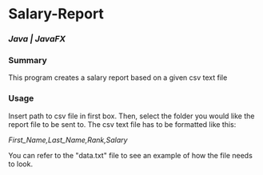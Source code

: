 # Salary-Report
### *Java | JavaFX*

### Summary
This program creates a salary report based on a given csv text file

### Usage
Insert path to csv file in first box. Then, select the folder you would like the report file to be sent to. The csv text file has to be formatted like this:

*First_Name,Last_Name,Rank,Salary*

You can refer to the "data.txt" file to see an example of how the file needs to look.
